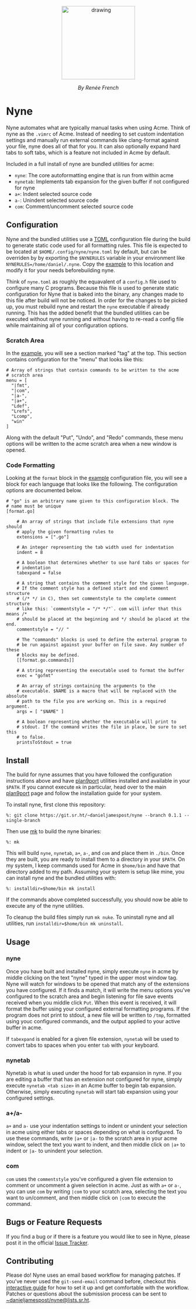 <div style="text-align:center">
  <img src="https://git.sr.ht/~danieljamespost/nyne/blob/master/resources/glenda.jpg" alt="drawing" width="200"/>
  <p style="font-style: italic;">By Renée French</p>
</div>

# Nyne

Nyne automates what are typically manual tasks when using Acme. Think of nyne as
the `.vimrc` of Acme. Instead of needing to set custom indentation settings and
manually run external commands like clang-format against your file, nyne does
all of that for you. It can also optionally expand hard tabs to soft tabs, which
is a feature not included in Acme by default.

Included in a full install of nyne are bundled utilities for acme:

- `nyne`: The core autoformatting engine that is run from within acme
- `nynetab`: Implements tab expansion for the given buffer if not configured for
  nyne
- `a+`: Indent selected source code
- `a-`: Unindent selected source code
- `com`: Comment/uncomment selected source code

## Configuration

Nyne and the bundled utilities use a [TOML](https://github.com/toml-lang/toml)
configuration file during the build to generate static code used for all
formatting rules. This file is expected to be located at
`$HOME/.config/nyne/nyne.toml` by default, but can be overriden by by exporting
the `$NYNERULES` variable in your environment like
`NYNERULES=/home/daniel/.nyne`. Copy the [example](./example.toml) to this
location and modify it for your needs beforebuilding nyne.

Think of `nyne.toml` as roughly the equavalent of a `config.h` file used to
configure many C programs. Because this file is used to generate static
configuration for Nyne that is baked into the binary, any changes made to this
file after build will not be noticed. In order for the changes to be picked up,
you must rebuild nyne and restart the `nyne` executable if already running. This
has the added benefit that the bundled utilities can be executed without nyne
running and without having to re-read a config file while maintaining all of
your configuration options.

### Scratch Area

In the [example](./example.toml), you will see a section marked "tag" at the
top. This section contains configuration for the "menu" that looks like this:

```
# Array of strings that contain commands to be written to the acme
# scratch area
menu = [
  "|fmt",
  "|com",
  "|a-",
  "|a+",
  "Ldef",
  "Lrefs",
  "Lcomp",
  "win"
]
```

Along with the default "Put", "Undo", and "Redo" commands, these menu options
will be written to the acme scratch area when a new window is opened.

### Code Formatting

Looking at the `format` block in the [example](./example.toml) configuration
file, you will see a block for each language that looks like the following. The
configuration options are documented below.

```
# "go" is an arbitrary name given to this configuration block. The
# name must be unique
[format.go]

    # An array of strings that include file extensions that nyne should
    # apply the given formatting rules to
    extensions = [".go"]

    # An integer representing the tab width used for indentation
    indent = 8

    # A boolean that determines whether to use hard tabs or spaces for
    # indentation
    tabexpand = false

    # A string that contains the comment style for the given language.
    # If the comment style has a defined start and end comment structure
    # (/* */ in C), then set commentstyle to the complete comment structure
    # like this: `commentstyle = "/* */"`. com will infer that this means /*
    # should be placed at the beginning and */ should be placed at the end.
    commentstyle = "// "

    # The "commands" blocks is used to define the external program to
    # be run against against your buffer on file save. Any number of these
    # blocks may be defined.
    [[format.go.commands]]

    # A string representing the executable used to format the buffer
    exec = "gofmt"

    # An array of strings containing the arguments to the
    # executable. $NAME is a macro that will be replaced with the absolute
    # path to the file you are working on. This is a required argument.
    args = [ "$NAME" ]

    # A boolean representing whether the executable will print to
    # stdout. If the command writes the file in place, be sure to set this
    # to false.
    printsToStdout = true
```

## Install

The build for nyne assumes that you have followed the configuration instructions
above and have [plan9port](https://github.com/9fans/plan9port) utilities
installed and available in your `$PATH`. If you cannot execute `mk` in
particular, head over to the main
[plan9port](https://9fans.github.io/plan9port/) page and follow the installation
guide for your system.

To install nyne, first clone this repository:

```
%: git clone https://git.sr.ht/~danieljamespost/nyne --branch 0.1.1 --single-branch
```

Then use [mk](https://9fans.github.io/plan9port/man/man1/mk.html) to build the
nyne binaries:

```
%: mk
```

This will build `nyne`, `nynetab`, `a+`, `a-`, and `com` and place them in
`./bin`. Once they are built, you are ready to install them to a directory in
your `$PATH`. On my system, I keep commands used for Acme in `$home/bin` and
have that directory added to my path. Assuming your system is setup like mine,
you can install nyne and the bundled utilities with:

```
%: installdir=$home/bin mk install
```

If the commands above completed successfully, you should now be able to execute
any of the nyne utilities.

To cleanup the build files simply run `mk nuke`. To uninstall nyne and all
utilities, run `installdir=$home/bin mk uninstall`.

## Usage

### nyne

Once you have built and installed nyne, simply execute `nyne` in acme by middle
clicking on the text "nyne" typed in the upper most window tag. Nyne will watch
for windows to be opened that match any of the extensions you have configured.
If it finds a match, it will write the menu options you've configured to the
scratch area and begin listening for file save events received when you middle
click `Put`. When this event is received, it will format the buffer using your
configured external formatting programs. If the program does not print to
stdout, a new file will be written to `/tmp`, formatted using youc configured
commands, and the output applied to your active buffer in acme.

If `tabexpand` is enabled for a given file extension, `nynetab` will be used to
convert tabs to spaces when you enter `tab` with your keyboard.

### nynetab

Nynetab is what is used under the hood for tab expansion in nyne. If you are
editing a buffer that has an extension not configured for nyne, simply execute
`nynetab <tab size>` in an Acme buffer to begin tab expansion. Otherwise, simply
executing `nynetab` will start tab expansion using your configured settings.

### a+/a-

`a+` and `a-` use your indentation settings to indent or unindent your selection
in acme using either tabs or spaces depending on what is configured. To use
these commands, write `|a+` or `|a-` to the scratch area in your acme window,
select the text you want to indent, and then middle click on `|a+` to indent or
`|a-` to unindent your selection.

### com

`com` uses the `commentstyle` you've configured a given file extension to
comment or uncomment a given selection in acme. Just as with `a+` or `a-`, you
can use `com` by writing `|com` to your scratch area, selecting the text you
want to un/comment, and then middle click on `|com` to execute the command.

## Bugs or Feature Requests

If you find a bug or if there is a feature you would like to see in Nyne, please
post it in the official
[Issue Tracker](https://todo.sr.ht/~danieljamespost/nyne).

## Contributing

Please do! Nyne uses an email based workflow for managing patches. If you've
never used the `git-send-email` command before, checkout this
[interactive guide](https://git-send-email.io/) for how to set it up and get
comfortable with the workflow. Patches or questions about the submission process
can be sent to
[~danieljamespost/nyne@lists.sr.ht](mailto:~danieljamespost/nyne@lists.sr.ht).

